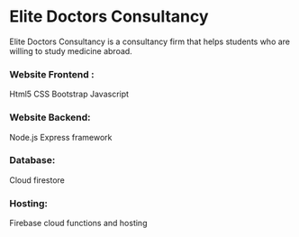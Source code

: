 # Elite Doctors Consultancy

Elite Doctors Consultancy is a consultancy firm that helps students who are willing to study medicine abroad.

### Website Frontend :
Html5
CSS
Bootstrap
Javascript

### Website Backend:
Node.js
Express framework

### Database:
Cloud firestore

### Hosting:
Firebase cloud functions and hosting
